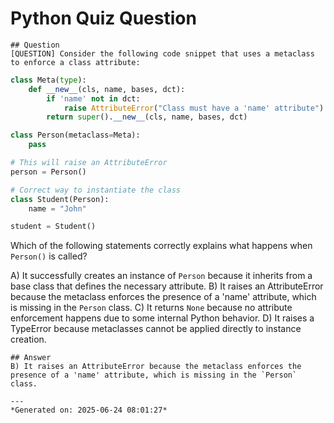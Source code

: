 # Python Quiz Question
    
    ## Question
    [QUESTION] Consider the following code snippet that uses a metaclass to enforce a class attribute:

```python
class Meta(type):
    def __new__(cls, name, bases, dct):
        if 'name' not in dct:
            raise AttributeError("Class must have a 'name' attribute")
        return super().__new__(cls, name, bases, dct)

class Person(metaclass=Meta):
    pass

# This will raise an AttributeError
person = Person()

# Correct way to instantiate the class
class Student(Person):
    name = "John"

student = Student()
```

Which of the following statements correctly explains what happens when `Person()` is called?

A) It successfully creates an instance of `Person` because it inherits from a base class that defines the necessary attribute.
B) It raises an AttributeError because the metaclass enforces the presence of a 'name' attribute, which is missing in the `Person` class.
C) It returns `None` because no attribute enforcement happens due to some internal Python behavior.
D) It raises a TypeError because metaclasses cannot be applied directly to instance creation.
    
    ## Answer
    B) It raises an AttributeError because the metaclass enforces the presence of a 'name' attribute, which is missing in the `Person` class.
    
    ---
    *Generated on: 2025-06-24 08:01:27*
    